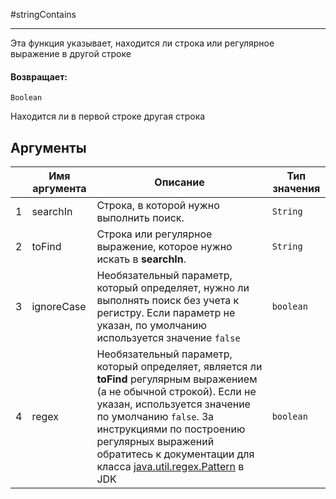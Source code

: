 #stringContains

---

Эта функция указывает, находится ли строка или регулярное выражение в другой строке

#### Возвращает:

`Boolean`

Находится ли в первой строке другая строка

## Аргументы

|  | Имя аргумента | Описание | Тип значения |
| --- | --- | --- | --- |
| 1 | searchIn | Строка, в которой нужно выполнить поиск. | `String` |
| 2 | toFind | Строка или регулярное выражение, которое нужно искать в **searchIn**. | `String` |
| 3 | ignoreCase | Необязательный параметр, который определяет, нужно ли выполнять поиск без учета к регистру. Если параметр не указан, по умолчанию используется значение `false` | `boolean` |
| 4 | regex | Необязательный параметр, который определяет, является ли **toFind** регулярным выражением (а не обычной строкой). Если не указан, используется значение по умолчанию `false`. За инструкциями по построению регулярных выражений обратитесь к документации для класса [java.util.regex.Pattern](http://docs.oracle.com/javase/7/docs/api/java/util/regex/Pattern.html) в JDK | `boolean` |

